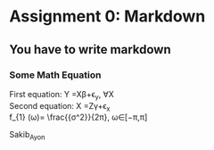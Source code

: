 # Assignment 0: Markdown
## You have to write markdown
### Some Math Equation

                    
                          
   
  First  equation: Y =Xβ+ϵ<sub>y</sub>, ∀X <br>
  Second equation: X =Zγ+ϵ<sub>x</sub>  <br>
  f_{1} (ω)= \frac{{σ^2}}{2π}, ω∈[−π,π] 
                    
           

Sakib<sub>Ayon</sub>
                    
                
                    



